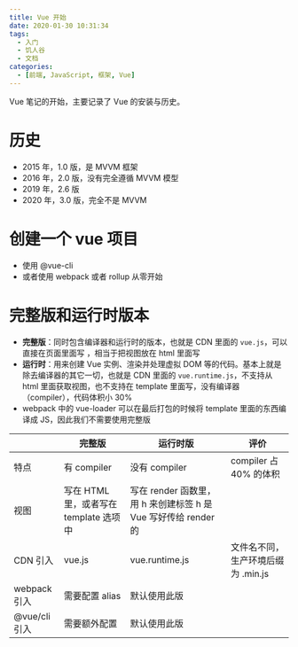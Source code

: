 ```yaml
---
title: Vue 开始
date: 2020-01-30 10:31:34
tags:
  - 入门
  - 饥人谷
  - 文档
categories:
  - [前端, JavaScript, 框架, Vue]
---
```


Vue 笔记的开始，主要记录了 Vue 的安装与历史。

<!-- more -->

# 历史

- 2015 年，1.0 版，是 MVVM 框架
- 2016 年，2.0 版，没有完全遵循 MVVM 模型
- 2019 年，2.6 版
- 2020 年，3.0 版，完全不是 MVVM

# 创建一个 vue 项目

- 使用 @vue-cli
- 或者使用 webpack 或者 rollup 从零开始

# 完整版和运行时版本

- **完整版**：同时包含编译器和运行时的版本，也就是 CDN 里面的 `vue.js`，可以直接在页面里面写 ，相当于把视图放在 html 里面写
- **运行时**：用来创建 Vue 实例、渲染并处理虚拟 DOM 等的代码。基本上就是除去编译器的其它一切，也就是 CDN 里面的 `vue.runtime.js`，不支持从 html 里面获取视图，也不支持在 template 里面写，没有编译器（compiler），代码体积小 30%
- webpack 中的 vue-loader 可以在最后打包的时候将 template 里面的东西编译成 JS，因此我们不需要使用完整版

|  | 完整版 | 运行时版 | 评价 |
| --- | --- | --- | --- |
特点 | 有 compiler | 没有 compiler | compiler 占 40% 的体积
视图 | 写在 HTML 里，或者写在 template 选项中 | 写在 render 函数里，用 h 来创建标签	h 是 Vue 写好传给 render 的
CDN 引入 | vue.js | vue.runtime.js | 文件名不同，生产环境后缀为 .min.js
webpack 引入 | 需要配置 alias | 默认使用此版 | 	 | 
@vue/cli 引入 | 需要额外配置 | 默认使用此版	 |   | 
